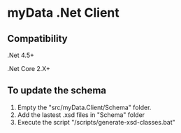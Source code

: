 ﻿# myData .Net Client

## Compatibility
.Net 4.5+

.Net Core 2.X+

## To update the schema

1. Empty the "src/myData.Client/Schema" folder.
2. Add the lastest .xsd files in "Schema" folder
3. Execute the script "/scripts/generate-xsd-classes.bat"
